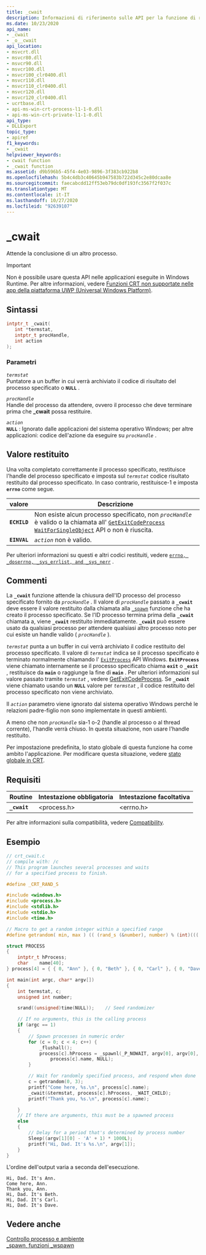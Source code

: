```yaml
---
title: _cwait
description: Informazioni di riferimento sulle API per la funzione di runtime di Microsoft Visual C `_cwait()` .
ms.date: 10/23/2020
api_name:
- _cwait
- _o__cwait
api_location:
- msvcrt.dll
- msvcr80.dll
- msvcr90.dll
- msvcr100.dll
- msvcr100_clr0400.dll
- msvcr110.dll
- msvcr110_clr0400.dll
- msvcr120.dll
- msvcr120_clr0400.dll
- ucrtbase.dll
- api-ms-win-crt-process-l1-1-0.dll
- api-ms-win-crt-private-l1-1-0.dll
api_type:
- DLLExport
topic_type:
- apiref
f1_keywords:
- _cwait
helpviewer_keywords:
- cwait function
- _cwait function
ms.assetid: d9b596b5-45f4-4e03-9896-3f383cb922b8
ms.openlocfilehash: 5b4c4db3c40645b947583b722d345c2e80dcaa8e
ms.sourcegitcommit: faecabcdd12ff53eb79dc0df193fc3567f2f037c
ms.translationtype: MT
ms.contentlocale: it-IT
ms.lasthandoff: 10/27/2020
ms.locfileid: "92639107"
---
```

# <a name="_cwait"></a>_cwait

Attende la conclusione di un altro processo.

> [!IMPORTANT]
> Non è possibile usare questa API nelle applicazioni eseguite in Windows Runtime. Per altre informazioni, vedere [Funzioni CRT non supportate nelle app della piattaforma UWP (Universal Windows Platform)](../../cppcx/crt-functions-not-supported-in-universal-windows-platform-apps.md).

## <a name="syntax"></a>Sintassi

```C
intptr_t _cwait(
   int *termstat,
   intptr_t procHandle,
   int action
);
```

### <a name="parameters"></a>Parametri

*`termstat`*\
Puntatore a un buffer in cui verrà archiviato il codice di risultato del processo specificato o **`NULL`** .

*`procHandle`*\
Handle del processo da attendere, ovvero il processo che deve terminare prima che **_cwait** possa restituire.

*`action`*\
**`NULL`** : Ignorato dalle applicazioni del sistema operativo Windows; per altre applicazioni: codice dell'azione da eseguire su *`procHandle`* .

## <a name="return-value"></a>Valore restituito

Una volta completato correttamente il processo specificato, restituisce l'handle del processo specificato e imposta sul *`termstat`* codice risultato restituito dal processo specificato. In caso contrario, restituisce-1 e imposta **`errno`** come segue.

|valore|Descrizione|
|-----------|-----------------|
|**`ECHILD`**|Non esiste alcun processo specificato, non *`procHandle`* è valido o la chiamata all' [`GetExitCodeProcess`](/windows/win32/api/processthreadsapi/nf-processthreadsapi-getexitcodeprocess) [`WaitForSingleObject`](/windows/win32/api/synchapi/nf-synchapi-waitforsingleobject) API o non è riuscita.|
|**`EINVAL`**|*`action`* non è valido.|

Per ulteriori informazioni su questi e altri codici restituiti, vedere [`errno, _doserrno, _sys_errlist, and _sys_nerr`](../../c-runtime-library/errno-doserrno-sys-errlist-and-sys-nerr.md) .

## <a name="remarks"></a>Commenti

La **`_cwait`** funzione attende la chiusura dell'ID processo del processo specificato fornito da *`procHandle`* . Il valore di *`procHandle`* passato a **`_cwait`** deve essere il valore restituito dalla chiamata alla [`_spawn`](../../c-runtime-library/spawn-wspawn-functions.md) funzione che ha creato il processo specificato. Se l'ID processo termina prima della **`_cwait`** chiamata a, viene **`_cwait`** restituito immediatamente. **`_cwait`** può essere usato da qualsiasi processo per attendere qualsiasi altro processo noto per cui esiste un handle valido ( *`procHandle`* ).

*`termstat`* punta a un buffer in cui verrà archiviato il codice restituito del processo specificato. Il valore di *`termstat`* indica se il processo specificato è terminato normalmente chiamando l' [`ExitProcess`](/windows/win32/api/processthreadsapi/nf-processthreadsapi-exitprocess) API Windows. **`ExitProcess`** viene chiamato internamente se il processo specificato chiama **`exit`** o **`_exit`** , restituisce da **`main`** o raggiunge la fine di **`main`** . Per ulteriori informazioni sul valore passato tramite *`termstat`* , vedere [GetExitCodeProcess](/windows/win32/api/processthreadsapi/nf-processthreadsapi-getexitcodeprocess). Se **`_cwait`** viene chiamato usando un **`NULL`** valore per *`termstat`* , il codice restituito del processo specificato non viene archiviato.

Il *`action`* parametro viene ignorato dal sistema operativo Windows perché le relazioni padre-figlio non sono implementate in questi ambienti.

A meno che non *`procHandle`* sia-1 o-2 (handle al processo o al thread corrente), l'handle verrà chiuso. In questa situazione, non usare l'handle restituito.

Per impostazione predefinita, lo stato globale di questa funzione ha come ambito l'applicazione. Per modificare questa situazione, vedere [stato globale in CRT](../global-state.md).

## <a name="requirements"></a>Requisiti

|Routine|Intestazione obbligatoria|Intestazione facoltativa|
|-------------|---------------------|---------------------|
|**`_cwait`**|\<process.h>|\<errno.h>|

Per altre informazioni sulla compatibilità, vedere [Compatibility](../../c-runtime-library/compatibility.md).

## <a name="example"></a>Esempio

```C
// crt_cwait.c
// compile with: /c
// This program launches several processes and waits
// for a specified process to finish.

#define _CRT_RAND_S

#include <windows.h>
#include <process.h>
#include <stdlib.h>
#include <stdio.h>
#include <time.h>

// Macro to get a random integer within a specified range
#define getrandom( min, max ) (( (rand_s (&number), number) % (int)((( max ) + 1 ) - ( min ))) + ( min ))

struct PROCESS
{
    intptr_t hProcess;
    char    name[40];
} process[4] = { { 0, "Ann" }, { 0, "Beth" }, { 0, "Carl" }, { 0, "Dave" } };

int main(int argc, char* argv[])
{
    int termstat, c;
    unsigned int number;

    srand((unsigned)time(NULL));    // Seed randomizer

    // If no arguments, this is the calling process
    if (argc == 1)
    {
        // Spawn processes in numeric order
        for (c = 0; c < 4; c++) {
            _flushall();
            process[c].hProcess = _spawnl(_P_NOWAIT, argv[0], argv[0],
                process[c].name, NULL);
        }

        // Wait for randomly specified process, and respond when done
        c = getrandom(0, 3);
        printf("Come here, %s.\n", process[c].name);
        _cwait(&termstat, process[c].hProcess, _WAIT_CHILD);
        printf("Thank you, %s.\n", process[c].name);

    }
    // If there are arguments, this must be a spawned process
    else
    {
        // Delay for a period that's determined by process number
        Sleep((argv[1][0] - 'A' + 1) * 1000L);
        printf("Hi, Dad. It's %s.\n", argv[1]);
    }
}
```

L'ordine dell'output varia a seconda dell'esecuzione.

```Output
Hi, Dad. It's Ann.
Come here, Ann.
Thank you, Ann.
Hi, Dad. It's Beth.
Hi, Dad. It's Carl.
Hi, Dad. It's Dave.
```

## <a name="see-also"></a>Vedere anche

[Controllo processo e ambiente](../../c-runtime-library/process-and-environment-control.md)\
[_spawn, funzioni _wspawn](../../c-runtime-library/spawn-wspawn-functions.md)
